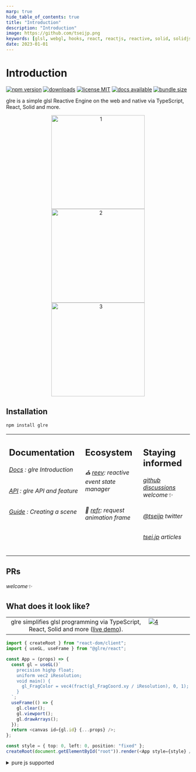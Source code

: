 ```yaml
---
marp: true
hide_table_of_contents: true
title: "Introduction"
description: "Introduction"
image: https://github.com/tseijp.png
keywords: [glsl, webgl, hooks, react, reactjs, reactive, solid, solidjs, typescript]
date: 2023-01-01
---
```


# Introduction

<p align="center">

[![ npm version ](
    https://img.shields.io/npm/v/glre?style=flat&colorA=000&colorB=000)](
    https://www.npmjs.com/package/glre)
[![ downloads ](
    https://img.shields.io/npm/dm/glre.svg?style=flat&colorA=000&colorB=000)](
    https://www.npmtrends.com/glre)
[![ license MIT ](
    https://img.shields.io/npm/l/glre?style=flat&colorA=000&colorB=000)](
    https://github.com/tseijp/glre)
[![ docs available ](
    https://img.shields.io/badge/docs-available-000.svg?style=flat&colorA=000)](
    https://glre.tsei.jp/>)
[![ bundle size ](
    https://img.shields.io/bundlephobia/minzip/glre?style=flat&colorA=000&colorB=000)](
    https://bundlephobia.com/package/glre@latest)

glre is a simple glsl Reactive Engine on the web and native via TypeScript, React, Solid and more.


</p>
<p align="center" valign="top">
  <a href="https://codesandbox.io/s/glre-test1-skyl9p">
    <img alt="1" width="256" src="https://user-images.githubusercontent.com/40712342/212297558-15a1e721-55d6-4b6f-aab4-9f5d7cede2cb.gif"></img>
  </a>
  <a href="https://codesandbox.io/s/glre-test2-c1syho">
    <img alt="2" width="256" src="https://user-images.githubusercontent.com/40712342/212297576-e12cef1b-b0e0-40cb-ac0f-7fb387ae6da8.gif"></img>
  </a>
  <a href="https://codesandbox.io/s/glre-test3-ntlk3l">
    <img alt="3" width="256" src="https://user-images.githubusercontent.com/40712342/212297587-0227d536-5cef-447a-be3e-4c93dad002a2.gif"></img>
  </a>
</p>

## Installation

```ruby
npm install glre
```

<table>
<td width="1000px" valign="top">

## Documentation

###### [Docs][docs] : glre Introduction

###### [API][api] : glre API and feature

###### [Guide][guide] : Creating a scene

[docs]: https://glre.tsei.jp/docs
[api]: https://glre.tsei.jp/api
[guide]: https://glre.tsei.jp/guide

</td>
<td width="1000px" valign="top">

## Ecosystem

###### ⛪️ [reev][reev]: reactive event state manager

###### 🌃 [refr][refr]: request animation frame

[reev]: https://github.com/tseijp/reev
[refr]: https://github.com/tseijp/refr

</td>
<td width="1000px" valign="top">

## Staying informed

###### [github discussions][github] welcome✨

###### [@tseijp][twitter] twitter

###### [tsei.jp][articles] articles

[github]: https://github.com/tseijp/glre/discussions
[twitter]: https://twitter.com/tseijp
[articles]: https://tsei.jp/articles

</td>
</table>

## PRs

###### welcome✨

## What does it look like?

<table>
  <tr>
    <td width="7500px" align="center" valign="center">
      glre simplifies glsl programming via TypeScript, React, Solid and more (<a href="https://codesandbox.io/s/glre-basic-demo-ppzo3d">live demo</a>).
    </td>
    <td width="2500px" valign="top">
      <a href="https://codesandbox.io/s/glre-basic-demo-ppzo3d">
        <img alt="4" src="https://i.imgur.com/Lb3h9fs.jpg"></img>
      </a>
    </td>
  </tr>
</table>

```ts
import { createRoot } from "react-dom/client";
import { useGL, useFrame } from "@glre/react";

const App = (props) => {
  const gl = useGL()`
    precision highp float;
    uniform vec2 iResolution;
    void main() {
      gl_FragColor = vec4(fract(gl_FragCoord.xy / iResolution), 0, 1);
    }
  `;
  useFrame(() => {
    gl.clear();
    gl.viewport();
    gl.drawArrays();
  });
  return <canvas id={gl.id} {...props} />;
};

const style = { top: 0, left: 0, position: "fixed" };
createRoot(document.getElementById("root")).render(<App style={style} />);
```

<details>
<summary>pure js supported</summary>

```html
<!DOCTYPE html>
<html>
  <body>
    <script type="module">
      import createGL from "https://cdn.skypack.dev/glre@latest"
      const gl = createGL`
        precision highp float;
        uniform vec2 resolution;
        void main() {
          gl_FragColor = vec4(fract(gl_FragCoord.xy / resolution), 0, 1);
        }
      `;

      gl.setFrame(() => {
        gl.clear();
        gl.viewport();
        gl.drawArrays();
        return true;
      });

      const style = { top: 0, left: 0, position: "fixed" };
      const canvas = document.createElement("canvas");
      Object.assign(canvas, { id: gl.id });
      Object.assign(canvas.style, style);
      document.body.append(canvas);
      window.addEventListener("DOMContentLoaded", gl.mount);
    </script>
  </body>
</html>
```

</details>
